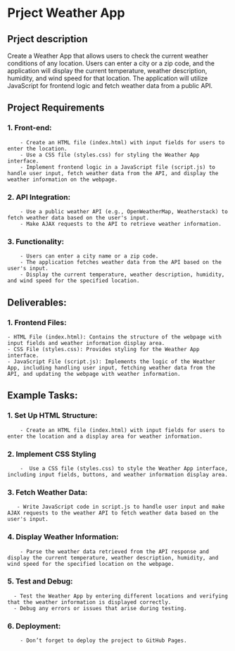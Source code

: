 # Prject Weather App

## Prject description
Create a Weather App that allows users to check the current weather conditions of any location. Users can enter a city or a zip code,
and the application will display the current temperature, weather description, humidity,
and wind speed for that location. The application will utilize JavaScript for frontend logic and fetch weather data from a public API.

## Project Requirements
###    1. Front-end:
        - Create an HTML file (index.html) with input fields for users to enter the location.
        - Use a CSS file (styles.css) for styling the Weather App interface.
        - Implement frontend logic in a JavaScript file (script.js) to handle user input, fetch weather data from the API, and display the weather information on the webpage.
###    2. API Integration:
        - Use a public weather API (e.g., OpenWeatherMap, Weatherstack) to fetch weather data based on the user's input.
        - Make AJAX requests to the API to retrieve weather information.
###    3. Functionality:
        - Users can enter a city name or a zip code.
        - The application fetches weather data from the API based on the user's input.
        - Display the current temperature, weather description, humidity, and wind speed for the specified location.

## Deliverables:

### 1. Frontend Files:
    - HTML File (index.html): Contains the structure of the webpage with input fields and weather information display area.
    - CSS File (styles.css): Provides styling for the Weather App interface.
    - JavaScript File (script.js): Implements the logic of the Weather App, including handling user input, fetching weather data from the API, and updating the webpage with weather information.

## Example Tasks:
### 1. Set Up HTML Structure:
        - Create an HTML file (index.html) with input fields for users to enter the location and a display area for weather information.
### 2. Implement CSS Styling
        -  Use a CSS file (styles.css) to style the Weather App interface, including input fields, buttons, and weather information display area.
### 3. Fetch Weather Data:
       - Write JavaScript code in script.js to handle user input and make AJAX requests to the weather API to fetch weather data based on the user's input.
### 4. Display Weather Information:
        - Parse the weather data retrieved from the API response and display the current temperature, weather description, humidity, and wind speed for the specified location on the webpage.
### 5. Test and Debug:
      - Test the Weather App by entering different locations and verifying that the weather information is displayed correctly.
      - Debug any errors or issues that arise during testing.

###  6. Deployment:
        - Don’t forget to deploy the project to GitHub Pages. 
